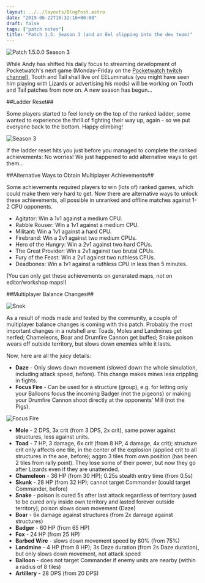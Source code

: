 ```yaml
---
layout: ../../layouts/BlogPost.astro
date: "2019-06-22T18:32:16+00:00"
draft: false
tags: ["patch notes"]
title: "Patch 1.5: Season 3 (and an Eel slipping into the dev team)"
---
```


![Patch 1.5.0.0 Season 3](https://i.imgur.com/RpwHESD.png)

While Andy has shifted his daily focus to streaming development of Pocketwatch's next game (Monday-Friday on the [Pocketwatch twitch channel](twitch.tv/pocketwatch)), Tooth and Tail shall live on! EELuminatus (you might have seen him playing with Lizards or advertising his mods) will be working on Tooth and Tail patches from now on. A new season has begun…

##Ladder Reset##

Some players started to feel lonely on the top of the ranked ladder, some wanted to experience the thrill of fighting their way up, again - so we put everyone back to the bottom. Happy climbing!

![Season 3](https://i.imgur.com/IZMa0Co.gif)

If the ladder reset hits you just before you managed to complete the ranked achievements: No worries! We just happened to add alternative ways to get them…

##Alternative Ways to Obtain Multiplayer Achievements##

Some achievements required players to win (lots of) ranked games, which could make them very hard to get. Now there are alternative ways to unlock these achievements, all possible in unranked and offline matches against 1-2 CPU opponents.

- Agitator: Win a 1v1 against a medium CPU.
- Rabble Rouser: Win a 1v1 against a medium CPU.
- Militant: Win a 1v1 against a hard CPU.
- Firebrand: Win a 2v1 against two medium CPUs.
- Hero of the Hungry: Win a 2v1 against two hard CPUs.
- The Great Provider: Win a 2v1 against two brutal CPUs.
- Fury of the Feast: Win a 2v1 against two ruthless CPUs.
- Deadbones: Win a 1v1 against a ruthless CPU in less than 5 minutes.

(You can only get these achievements on generated maps, not on editor/workshop maps!)

##Multiplayer Balance Changes##

![Snek](https://i.imgur.com/p5T0evx.gif)

As a result of mods made and tested by the community, a couple of multiplayer balance changes is coming with this patch. Probably the most important changes in a nutshell are: Toads, Moles and Landmines get nerfed; Chameleons, Boar and Drumfire Cannon get buffed; Snake poison wears off outside territory, but slows down enemies while it lasts.

Now, here are all the juicy details:

- **Daze** - Only slows down movement (slowed down the whole simulation, including attack speed, before). This change makes mines less crippling in fights.
- **Focus Fire** - Can be used for a structure (group), e.g. for letting only your Balloons focus the incoming Badger (not the pigeons) or making your Drumfire Cannon shoot directly at the opponents’ Mill (not the Pigs).

![Focus Fire](https://i.imgur.com/FBjgA1r.gif)

- **Mole** - 2 DPS, 3x crit (from 3 DPS, 2x crit), same power against structures, less against units.
- **Toad** - 7 HP, 3 damage, 6x crit (from 8 HP, 4 damage, 4x crit); structure crit only affects one tile, in the center of the explosion (applied crit to all structures in the aoe, before); aggro 3 tiles from own position (has been 2 tiles from rally point). They lose some of their power, but now they go after Lizards even if they are unattended.
- **Chameleon** - 36 HP (from 30 HP); 0.25s stealth entry time (from 0.5s)
- **Skunk** - 28 HP (from 32 HP); cannot target Commander (could target Commander, before)
- **Snake** - poison is cured 5s after last attack regardless of territory (used to be cured only inside own territory and lasted forever outside territory); poison slows down movement (Daze)
- **Boar** - 6x damage against structures (from 2x damage against structures)
- **Badger** - 60 HP (from 65 HP)
- **Fox** - 24 HP (from 25 HP)
- **Barbed Wire** - slows down movement speed by 80% (from 75%)
- **Landmine** - 4 HP (from 8 HP); 3s Daze duration (from 2s Daze duration), but only slows down movement, not attack speed
- **Balloon** - does not target Commander if enemy units are nearby (within a radius of 8 tiles)
- **Artillery** - 28 DPS (from 20 DPS)
